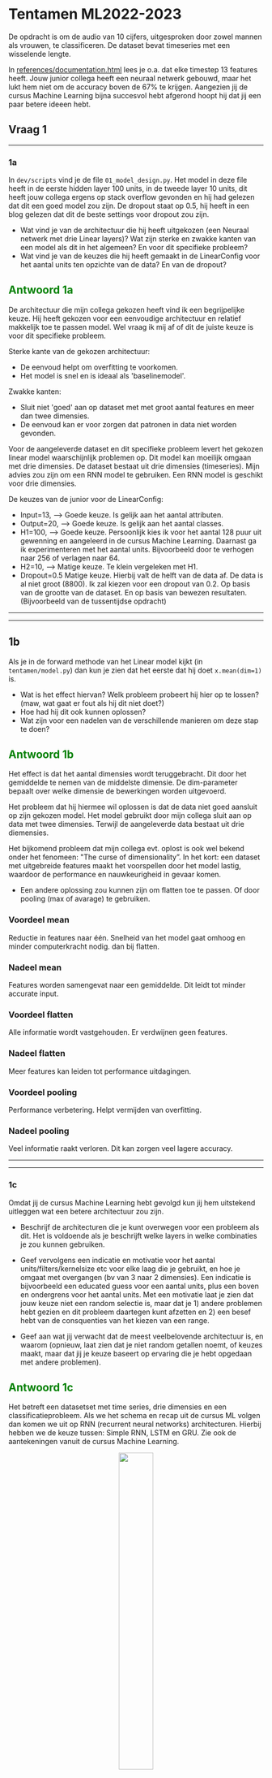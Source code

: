 # Tentamen ML2022-2023

De opdracht is om de audio van 10 cijfers, uitgesproken door zowel mannen als vrouwen, te classificeren. De dataset bevat timeseries met een wisselende lengte.

In [references/documentation.html](references/documentation.html) lees je o.a. dat elke timestep 13 features heeft.
Jouw junior collega heeft een neuraal netwerk gebouwd, maar het lukt hem niet om de accuracy boven de 67% te krijgen. Aangezien jij de cursus Machine Learning bijna succesvol hebt afgerond hoopt hij dat jij een paar betere ideeen hebt.

## Vraag 1
---
### 1a
In `dev/scripts` vind je de file `01_model_design.py`.
Het model in deze file heeft in de eerste hidden layer 100 units, in de tweede layer 10 units, dit heeft jouw collega ergens op stack overflow gevonden en hij had gelezen dat dit een goed model zou zijn.
De dropout staat op 0.5, hij heeft in een blog gelezen dat dit de beste settings voor dropout zou zijn.

- Wat vind je van de architectuur die hij heeft uitgekozen (een Neuraal netwerk met drie Linear layers)? Wat zijn sterke en zwakke kanten van een model als dit in het algemeen? En voor dit specifieke probleem?
- Wat vind je van de keuzes die hij heeft gemaakt in de LinearConfig voor het aantal units ten opzichte van de data? En van de dropout?


 ## <span style="color:Green">Antwoord 1a</span>

De architectuur die mijn collega gekozen heeft vind ik een begrijpelijke keuze. Hij heeft gekozen voor een eenvoudige architectuur en relatief makkelijk toe te passen model. Wel vraag ik mij af of dit de juiste keuze is voor dit specifieke probleem. 

Sterke kante van de gekozen architectuur: 
- De eenvoud helpt om overfitting te voorkomen.
- Het model is snel en is ideaal als 'baselinemodel'. 

Zwakke kanten: 
- Sluit niet 'goed' aan op dataset met met groot aantal features en meer dan twee dimensies.
- De eenvoud kan er voor zorgen dat patronen in data niet worden gevonden.

Voor de aangeleverde dataset en dit specifieke probleem levert het gekozen linear model waarschijnlijk problemen op. Dit model kan moeilijk omgaan met drie dimensies. De dataset bestaat uit drie dimensies (timeseries). Mijn advies zou zijn om een RNN model te gebruiken. Een RNN model is geschikt voor drie dimensies.

De keuzes van de junior voor de LinearConfig:
- Input=13, --> Goede keuze. Is gelijk aan het aantal attributen. 
- Output=20, --> Goede keuze. Is gelijk aan het aantal classes. 
- H1=100, --> Goede keuze. Persoonlijk kies ik voor het aantal 128 puur uit gewenning en aangeleerd in de cursus Machine Learning. Daarnast ga ik experimenteren met het aantal units. Bijvoorbeeld door te verhogen naar 256 of verlagen naar 64.
- H2=10, --> Matige keuze. Te klein vergeleken met H1.
- Dropout=0.5 Matige keuze. Hierbij valt de helft van de data af. De data is al niet groot (8800). Ik zal kiezen voor een dropout van 0.2. Op basis van de grootte van de dataset. En op basis van bewezen resultaten. (Bijvoorbeeld van de tussentijdse opdracht)
---

---
## 1b
Als je in de forward methode van het Linear model kijkt (in `tentamen/model.py`) dan kun je zien dat het eerste dat hij doet `x.mean(dim=1)` is. 

- Wat is het effect hiervan? Welk probleem probeert hij hier op te lossen? (maw, wat gaat er fout als hij dit niet doet?)
- Hoe had hij dit ook kunnen oplossen?
- Wat zijn voor een nadelen van de verschillende manieren om deze stap te doen?

 ## <span style="color:Green">Antwoord 1b</span>
 Het effect is dat het aantal dimensies wordt teruggebracht. Dit door het gemiddelde te nemen van de middelste dimensie. De dim-parameter bepaalt over welke dimensie de bewerkingen worden uitgevoerd.  

 Het probleem dat hij hiermee wil oplossen is dat de data niet goed aansluit op zijn gekozen model. Het model gebruikt door mijn collega sluit aan op data met twee dimensies. Terwijl de aangeleverde data bestaat uit drie diemensies.  

  Het bijkomend probleem dat mijn collega evt. oplost is ook wel bekend onder het fenomeen: "The curse of dimensionality”.  In het kort: een dataset met uitgebreide features maakt het voorspellen door het model lastig, waardoor de performance en nauwkeurigheid in gevaar komen. 

- Een andere oplossing zou kunnen zijn om flatten toe te passen. Of door pooling (max of avarage) te gebruiken.

### Voordeel mean 
Reductie in features naar één. Snelheid van het model gaat omhoog en minder computerkracht nodig. dan bij flatten.

### Nadeel mean
Features worden samengevat naar een gemiddelde. Dit leidt tot minder accurate input.

### Voordeel flatten
Alle informatie wordt vastgehouden. Er verdwijnen geen features. 
### Nadeel flatten
Meer features kan leiden tot performance uitdagingen.

### Voordeel  pooling
Performance verbetering. Helpt vermijden van overfitting.
### Nadeel pooling
Veel informatie raakt verloren. Dit kan zorgen veel lagere accuracy.

---
---
### 1c
Omdat jij de cursus Machine Learning hebt gevolgd kun jij hem uitstekend uitleggen wat een betere architectuur zou zijn.

- Beschrijf de architecturen die je kunt overwegen voor een probleem als dit. Het is voldoende als je beschrijft welke layers in welke combinaties je zou kunnen gebruiken.

- Geef vervolgens een indicatie en motivatie voor het aantal units/filters/kernelsize etc voor elke laag die je gebruikt, en hoe je omgaat met overgangen (bv van 3 naar 2 dimensies). Een indicatie is bijvoorbeeld een educated guess voor een aantal units, plus een boven en ondergrens voor het aantal units. Met een motivatie laat je zien dat jouw keuze niet een random selectie is, maar dat je 1) andere problemen hebt gezien en dit probleem daartegen kunt afzetten en 2) een besef hebt van de consquenties van het kiezen van een range.

- Geef aan wat jij verwacht dat de meest veelbelovende architectuur is, en waarom (opnieuw, laat zien dat je niet random getallen noemt, of keuzes maakt, maar dat jij je keuze baseert op ervaring die je hebt opgedaan met andere problemen).


## <span style="color:Green">Antwoord 1c</span>
Het betreft een datasetset met time series, drie dimensies en een classificatieprobleem. Als we het schema en recap uit de cursus ML volgen dan komen we uit op RNN (recurrent neural networks) architecturen. Hierbij hebben we de keuze tussen:
Simple RNN, LSTM en GRU.  Zie ook de aantekeningen vanuit de cursus Machine Learning.

<figure>
  <p align = "center">
    <img src="img/Tekening.png" style="width:40%">
    <figcaption align="center">
      <b> Fig 1.Aantekingen Recap Les 4</b>
    </figcaption>
  </p>
</figure>


De volgende architectuur zal ik overwegen:
GRU met 3 of 4 layers of een LSTM met 3 of 4 layers.

Hierbij gebruiken we de volgende layers: input - GRU - output. Of input-LSTM-output.

De volgende indicatie en motivatie voor het aantal units/filters/kernelsize:

- Input: 13 -> Gelijk gezet aan het aantal attributen
- Hidden size: 64 --> Niet te *groot* bij hogere hidden size kan de performance onder druk komen door de benodigheid van meer rekenkracht.
- Output: 20 --> Gelijk gezet aan het aantal classes.
- Loss funtie: Cross entropy loss --> past bij het probleem,
- Optimizer: Adam --> bewezen als een van de beste optimizer met lage geheugenvereisten. En wordt in het algemeen gezien als de default optimizer. Tevens heb ik hiermee goede resultaten behaald bij eerdere opdrachten (tussentijdse_opdracht).
- Aantal layers: 3 of 4 - Genoeg lagen om mee te beginnen en het model te trainen.
3 naar 2 dimensies?: Door middel van 'flatten'

Ik verwacht onderstaand architectuur als meest veelbelovende:
Een RNN en dan wel de GRU variant. We hebben 'geheugen nodig'. Geheugen is nodig vanaf 10/15 stappen. 
 GRU gebruikt minder trainingsparameters, minder geheugen en is sneller dan dan LSTM. Terwijl LSTM nauwkeuriger is op een grotere dataset. De GRU is een versimpelde versie van de LSTM. De gebruikte dataset is niet groot, relatief simper en geen lange tijdreeks, waardoor LSTM niet nodig is. Tot slot, een GRU kan goed omgaan met de volgordelijkheid in data.

---

### 1d
Implementeer jouw veelbelovende model: 

- Maak in `model.py` een nieuw nn.Module met jouw architectuur
- Maak in `settings.py` een nieuwe config voor jouw model
- Train het model met enkele educated guesses van parameters. 
- Rapporteer je bevindingen. Ga hier niet te uitgebreid hypertunen (dat is vraag 2), maar rapporteer (met een afbeelding in `antwoorden/img` die je linkt naar jouw .md antwoord) voor bijvoorbeeld drie verschillende parametersets hoe de train/test loss curve verloopt.
- reflecteer op deze eerste verkenning van je model. Wat valt op, wat vind je interessant, wat had je niet verwacht, welk inzicht neem je mee naar de hypertuning.


## <span style="color:Green">Antwoord 1d</span>
Model.py en settings.py aangepast om het GRU model te laten werken. Daarnaast gekozen om een nieuw script (01_model_GRU_design) te maken. Hierdoor kan de junior collega zijn eigen script nog teruglezen ter lering en vermaak. Verder de *Makefile* aangepast om het model te kunnen runnen met bestaande commando's.

Wat opvalt is dat bij de 3e run al een accuracy van **97%** wordt gehaald.Dit model bevat een hidden size van 256, 4 layers en een dropout van 0.2. 

Verder ben ik een klein beetje doorgeslagen met het aantal runs. Dit is vooral een leerpunt voormijzelf. Niet te lang handmatig tunen. 

De volgende resultaten zijn het opvallendste en per aantal layers gesorteerd.

4 Layers:
- Accuraatheid 0,94. input=13, output=20,
hidden_size=64, num_layers=4, dropout=0.2
- Accuraatheid 0,94. input=13, output=20,
hidden_size=128, num_layers=4, dropout=0.2
- Accuraatheid 0,97. input=13, output=20,
hidden_size=256, num_layers=4, dropout=0.2

3 Layers:
- Accuraatheid 0,96. input=13, output=20, 
hidden_size=256, num_layers=3, dropout=0.2

2 Layers: 
- Accuraatheid 0,95. input=13, output=20, 
hidden_size=128, num_layers=2, dropout=0.2

In het Tensorboard overzicht bij fig 2 valt te zien dat de runs bestaan uit 50 epochs. We zie rond 20 a 30 epochs verzadiging ontstaan. De loss (fig 3) buigt hierbij liicht omhoog en de accuracy neemt niet meer toe of daalt. Ook valt op dat de learningrate in sommige gevallen stijl daalt. Dit komt door de instelling patience die op 10 epochs is gezet door de junior collega. Na 10 epoch zonder leren wordt de learningrate gewijzigd. Hierbij is het goed om te kijken naar het verschil tussen de train en testset. Er is een duidelijk verschil in de loss lijn te zien. Dit is o.a. te verklaren doordat de testset werkt met 'ongeziene' data.

<figure>
  <p align = "center">
    <img src="img/Learningrate_Acc.png" style="width:100%">
    <figcaption align="center">
      <b> Fig 2.Learningrate en accuracy Tensorboard</b>
    </figcaption>
  </p>
</figure>
  

<figure>
  <p align = "center">
    <img src="img/Loss.png" style="width:75%">
    <figcaption align="center">
      <b> Fig 3.Loss Test</b>
    </figcaption>
  </p>
</figure>

<figure>
  <p align = "center">
    <img src="img/LossTrain.png" style="width:75%">
    <figcaption align="center">
      <b> Fig 4.Loss Train</b>
    </figcaption>
  </p>
</figure>

---
---
## Vraag 2
Een andere collega heeft alvast een hypertuning opgezet in `dev/scripts/02_tune.py`.

### 2a
Implementeer de hypertuning voor jouw architectuur:
- zorg dat je model geschikt is voor hypertuning
- je mag je model nog wat aanpassen, als vraag 1d daar aanleiding toe geeft. Als je in 1d een ander model gebruikt dan hier, geef je model dan een andere naam zodat ik ze naast elkaar kan zien.
- Stel dat je
- voeg jouw model in op de juiste plek in de `tune.py` file.
- maak een zoekruimte aan met behulp van pydantic (naar het voorbeeld van LinearSearchSpace), maar pas het aan voor jouw model.
- Licht je keuzes toe: wat hypertune je, en wat niet? Waarom? En in welke ranges zoek je, en waarom? Zie ook de [docs van ray over search space](https://docs.ray.io/en/latest/tune/api_docs/search_space.html#tune-sample-docs) en voor [rondom search algoritmes](https://docs.ray.io/en/latest/tune/api_docs/suggestion.html#bohb-tune-search-bohb-tunebohb) voor meer opties en voorbeelden.

## <span style="color:Green">Antwoord 2a</span>
02_tune.py en settings.py (onder scripts) aangepast voor het GRU model.

Settings:<br>
Class GRUmodelConfig(BaseSearchSpace):<br>
    hidden_size: int <br>
    num_layers: int <br>
    dropout: float <br>

Class GRUmodelSearchSpace(BaseSearchSpace):<br>
    hidden_size: Union[int, SAMPLE_INT] = tune.randint(128, 256)<br>
    num_layers: Union[int, SAMPLE_INT] = tune.randint(2, 6)<br>
    dropout: Union[float, SAMPLE_FLOAT] = tune.uniform(0.0, 0.5)<br>
    batchsize: Union[int, SAMPLE_INT] = tune.randint(32, 256)<br>
    
---
### 2b
- Analyseer de resultaten van jouw hypertuning; visualiseer de parameters van jouw hypertuning en sla het resultaat van die visualisatie op in `reports/img`. Suggesties: `parallel_coordinates` kan handig zijn, maar een goed gekozen histogram of scatterplot met goede kleuren is in sommige situaties duidelijker! Denk aan x en y labels, een titel en units voor de assen.
- reflecteer op de hypertuning. Wat werkt wel, wat werkt niet, wat vind je verrassend, wat zijn trade-offs die je ziet in de hypertuning, wat zijn afwegingen bij het kiezen van een uiteindelijke hyperparametersetting.

Importeer de afbeeldingen in jouw antwoorden, reflecteer op je experiment, en geef een interpretatie en toelichting op wat je ziet.

Run 1:
class GRUmodelSearchSpace(BaseSearchSpace):  
    hidden_size: Union[int, SAMPLE_INT] = tune.randint(64, 256)
    num_layers: Union[int, SAMPLE_INT] = tune.randint(2, 6)
    dropout: Union[float, SAMPLE_FLOAT] = tune.uniform(0.1, 0.3)
    batchsize: Union[int, SAMPLE_INT] = tune.randint(50, 250)

Run 2:
class GRUmodelSearchSpace(BaseSearchSpace):  
    hidden_size: Union[int, SAMPLE_INT] = tune.randint(128, 256)
    num_layers: Union[int, SAMPLE_INT] = tune.randint(2, 4)
    dropout: Union[float, SAMPLE_FLOAT] = tune.uniform(0.1, 0.3)
    batchsize: Union[int, SAMPLE_INT] = tune.randint(32, 250)

   Het verraste mij bij de 2e run dat de resultaten met 2 en 3 layers een hogere accuraaatheid zouden hebben dan met 4 layers. Wat daarbij wel gezegd moet worden is dat een model met 4 layers nog niet uitgeleerd leek te zijn en 3 layers al wel bij 10. Aangezien bij 3 de loss al omhoog begon te buigen en de accuracy niet meer steeg of juist afnam. Wat bleek tot mijn verbazing. Bij de 2e run was de 4e layer niet meegenomen. Door instelling: tune.randint(2, 4) Zoals te zien valt in fig. 5. (Op de X as het aantal Epochs).

   <figure>
  <p align = "center">
    <img src="img/Hypertune_2.png" style="width:100%">
    <figcaption align="center">
      <b> Fig 5.`overzicht run2'</b>
    </figcaption>
  </p>
</figure>
  
  De hidden size zit zoals verwacht boven de 200 en richting de 256 zoals bij vraag 1 naar boven is gekomen. Tussen de layers zat een groot verschil qua ideale instelling voor de batchsize en dropout. Zie de `parallel_coordinates` figuur 3 en 4 hieronder. 

<figure>
  <p align = "center">
    <img src="img/ray1.png" style="width:100%">
    <figcaption align="center">
      <b> Fig 5.`parallel_coordinates run1'</b>
    </figcaption>
  </p>
</figure>

<figure>
  <p align = "center">
    <img src="img/ray2.png" style="width:100%">
    <figcaption align="center">
      <b> Fig 6.`parallel_coordinates run2'</b>
    </figcaption>
  </p>
</figure>

Om de verschillen verder uit te splitsen ben ik o.a. gaan draaien met meer Epochs.
Bij run 5 30 Epochs en de volgende variabelen:
class GRUmodelSearchSpace(BaseSearchSpace):
    hidden_size: Union[int, SAMPLE_INT] = tune.randint(128, 256)
    num_layers: Union[int, SAMPLE_INT] = tune.randint(2, 5)
    dropout: Union[float, SAMPLE_FLOAT] = tune.uniform(0.15, 0.2)
    batchsize: Union[int, SAMPLE_INT] = tune.randint(50, 200)

Hierbij zie je duidelijk een verschil ontstaan en valt de variant met 2 layers weg ten opzichte van 3 layers als we naar Accuracy kijken. Opvallend vind ik nog steeds dat 3 layers beter presteert dan de variant met 4 layers. Mooi om te zien is dat de dropout en batsize meer is gegroepeerd.

<figure>
  <p align = "center">
    <img src="img/ray5.png" style="width:100%">
    <figcaption align="center">
      <b> Fig 7.`parallel_coordinates run5'</b>
    </figcaption>
  </p>
</figure>


Om het een en ander uit te sluiten draai ik nog een laatste run met 55 epochs:
class GRUmodelSearchSpace(BaseSearchSpace):
hidden_size: Union[int, SAMPLE_INT] = tune.randint(128, 256) <br>
num_layers: Union[int, SAMPLE_INT] = tune.randint(2, 5) <br>
dropout: Union[float, SAMPLE_FLOAT] = tune.uniform(0.15, 0.3) <br> 
batchsize: Union[int, SAMPLE_INT] = tune.randint(150, 200) <br>

Deze run bevestigt nogmaals dat de 3 layers en relatief hoge hidden size de juiste settings zijn. Zie ook fig 8. De groene lijn bevat de beste accuraatheid.

<figure>
  <p align = "center">
    <img src="img/55 epoch.png" style="width:100%">
    <figcaption align="center">
      <b> Fig 8.`parallel_coordinates 55 epoch'</b>
    </figcaption>
  </p>
</figure>

---

### 2c
- Zorg dat jouw prijswinnende settings in een config komen te staan in `settings.py`, en train daarmee een model met een optimaal aantal epochs, daarvoor kun je `01_model_design.py` kopieren en hernoemen naar `2c_model_design.py`.

## <span style="color:Green">Antwoord 2c</span>
Tot slot heb ik de prijswinnende setting gedraaid:<br><br>
input=13 <br> output=20<br> hidden_size=248 <br> num_layers=3 <br> dropout=0.159 <br> batchsize=122 <br> learning rate= 1e -3 <br> epochs=25

Met deze setting is een accuracy behaald van boven de 96%!<br>
0,9677 om precies te zijn. Dit schuurt tegen experiment nummer 1 aan. De educated guess bij 1d was zo slecht nog niet.<br>

Hieronder in fig. 9 nog een laatste visualisatie, waarin de loss en accuracy van de prijswinnende setting wordt getoond.

<figure>
  <p align = "center">
    <img src="img/Final.png" style="width:40%">
    <figcaption align="center">
      <b> Fig 9 Resultaat prijswinnend model.'</b>
    </figcaption>
  </p>
</figure>


*Persoonlijke conclusie: Met deze iteraties uiteindelijk tot een mooi neuraal netwerk gekomen. Hiermee hoop ik de 'junior' te hebben geholpen. Een belangrijke bijvangst is mijn eigen ontwikkeling tijdens dit traject. Het hypertunen was een behoorlijke uitdaging en heeft uiteindelijk veel meer tijd gekost dan initieel de bedoeling was. Het bijhouden van de settings en een duidelijk plan van aanpak zijn de belangrijkste learnings die ik hieruit meeneem.*


---
---

## Vraag 3
### 3a
- fork deze repository.
- Zorg voor nette code. Als je nu `make format && make lint` runt, zie je dat alles ok is. Hoewel het in sommige gevallen prima is om een ignore toe te voegen, is de bedoeling dat je zorgt dat je code zoveel als mogelijk de richtlijnen volgt van de linters.
- We werken sinds 22 november met git, en ik heb een `git crash coruse.pdf` gedeeld in les 2. Laat zien dat je in git kunt werken, door een git repo aan te maken en jouw code daarheen te pushen. Volg de vuistregel dat je 1) vaak (ruwweg elke dertig minuten aan code) commits doet 2) kleine, logische chunks van code/files samenvoegt in een commit 3) geef duidelijke beschrijvende namen voor je commit messages
- Zorg voor duidelijke illustraties; voeg labels in voor x en y as, zorg voor eenheden op de assen, een titel, en als dat niet gaat (bv omdat het uit tensorboard komt) zorg dan voor een duidelijke caption van de afbeelding waar dat wel wordt uitgelegd.
- Laat zien dat je je vragen kort en bondig kunt beantwoorden. De antwoordstrategie "ik schiet met hagel en hoop dat het goede antwoord ertussen zit" levert minder punten op dan een kort antwoord waar je de essentie weet te vangen. 
- nodig mij uit (github handle: raoulg) voor je repository. 
